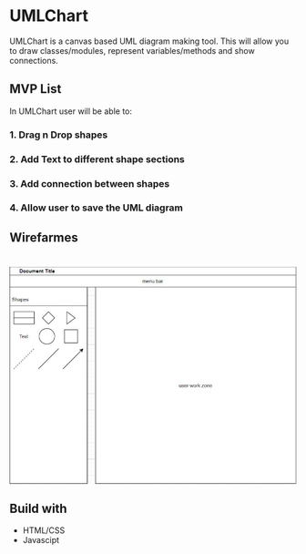# UMLChart

UMLChart is a canvas based UML diagram making tool. This will allow you to draw classes/modules, represent variables/methods and show connections.

## MVP List
In UMLChart user will be able to:
### 1. Drag n Drop shapes
### 2. Add Text to different shape sections
### 3. Add connection between shapes
### 4. Allow user to save the UML diagram

## Wirefarmes
<h1 align="center">
  <img src="https://github.com/khaliqzohaib92/UMLChart/blob/master/umlchart.JPG" width="600" height="auto" align="center"/>
</h1>

## Build with
- HTML/CSS
- Javascipt
